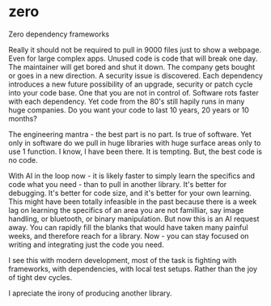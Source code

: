 # zero
Zero dependency frameworks

Really it should not be required to pull in 9000 files just to show a webpage.  Even for large complex apps.
Unused code is code that will break one day.  The maintainer will get bored and shut it down.  The company gets bought or goes in a new direction.  A security issue is discovered.
Each dependency introduces a new future possibility of an upgrade, security or patch cycle into your code base.  One that you are not in control of.
Software rots faster with each dependency.
Yet code from the 80's still hapily runs in many huge companies.  Do you want your code to last 10 years, 20 years or 10 months?

The engineering mantra - the best part is no part.  Is true of software.  Yet only in software do we pull in huge libraries with huge surface areas only to use 1 function. I know, I have been there.  It is tempting.
But, the best code is no code.

With AI in the loop now - it is likely faster to simply learn the specifics and code what you need - than to pull in another library.  It's better for debugging. It's better for code size, and it's better for your own learning.  This might have been totally infeasible in the past because there is a week lag on learning the specifics of an area you are not familliar, say image handling, or bluetooth, or binary manipulation.  But now this is an AI request away.  You can rapidly fill the blanks that would have taken many painful weeks, and therefore reach for a library.  Now - you can stay focused on writing and integrating just the code you need.

I see this with modern development, most of the task is fighting with frameworks, with dependencies, with local test setups.  Rather than the joy of tight dev cycles.

I apreciate the irony of producing another library.
